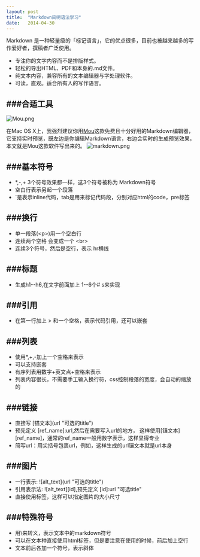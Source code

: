 ```yaml
---
layout: post
title:  "Markdown简明语法学习"
date:   2014-04-30
---
```

Markdown 是一种轻量级的「标记语言」，它的优点很多，目前也被越来越多的写作爱好者，撰稿者广泛使用。

* 专注你的文字内容而不是排版样式。
* 轻松的导出HTML、PDF和本身的.md文件。
* 纯文本内容，兼容所有的文本编辑器与字处理软件。
* 可读，直观。适合所有人的写作语言。

###合适工具
----
![Mou.png](http://geekbing.com/img/Mou_128.png)

在Mac OS X上，我强烈建议你用[Mou](http://mouapp.com/)这款免费且十分好用的Markdown编辑器，它支持实时预览，既左边是你编辑Markdown语言，右边会实时的生成预览效果，本文就是Mou这款软件写出来的。
![markdown.png](http://geekbing.com/img/markdown.png)


###基本符号
----
* *,-,+ 3个符号效果都一样，这3个符号被称为 Markdown符号
* 空白行表示另起一个段落
* `是表示inline代码，tab是用来标记代码段，分别对应html的code，pre标签

###换行
----
* 单一段落(\<p>)用一个空白行
* 连续两个空格 会变成一个 \<br>
* 连续3个符号，然后是空行，表示 hr横线

###标题
----
* 生成h1--h6,在文字前面加上 1--6个# s来实现

###引用
----
* 在第一行加上 > 和一个空格，表示代码引用，还可以嵌套

###列表
----
* 使用*,+,-加上一个空格来表示
* 可以支持嵌套
* 有序列表用数字+英文点+空格来表示
* 列表内容很长，不需要手工输入换行符，css控制段落的宽度，会自动的缩放的 

###链接
----
* 直接写 \[锚文本](url "可选的title")
* 预先定义 [ref_name]:url,然后在需要写入url的地方， 这样使用[锚文本][ref_name]，通常的ref_name一般用数字表示，这样显得专业
* 简写url：用尖括号包裹url，例如<url>，这样生成的url锚文本就是url本身

###图片
----
* 一行表示: \!\[alt_text](url "可选的title")
* 引用表示法: ![alt_text][id],预先定义 [id]:url "可选title"
* 直接使用<img>标签，这样可以指定图片的大小尺寸

###特殊符号
----
* 用\来转义，表示文本中的markdown符号
* 可以在文本种直接使用html标签，但是要注意在使用的时候，前后加上空行
* 文本前后各加一个符号，表示斜体






